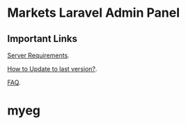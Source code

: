 # Markets Laravel Admin Panel

## Important Links
 [Server Requirements](https://support.smartersvision.com/help-center/articles/7/9/3/introduction).
  
 [How to Update to last version?](https://support.smartersvision.com/help-center/articles/7/9/11/update).
 
 [FAQ](https://support.smartersvision.com/help-center/categories/8/laravel-application-faq).
 
# myeg
